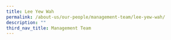 ```yaml
---
title: Lee Yew Wah
permalink: /about-us/our-people/management-team/lee-yew-wah/
description: ""
third_nav_title: Management Team
---
```

